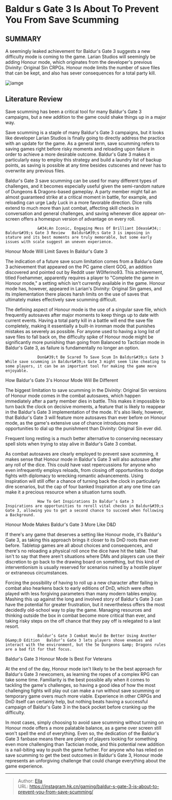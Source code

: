 # Baldur s Gate 3 Is About To Prevent You From Save Scumming


## SUMMARY 



  A seemingly leaked achievement for Baldur&#39;s Gate 3 suggests a new difficulty mode is coming to the game.   Larian Studios will seemingly be adding Honour mode, which originates from the developer&#39;s previous Divinity: Original Sin CRPGs.   Honour mode limits the number of save files that can be kept, and also has sever consequences for a total party kill.  

![iamge](https://static1.srcdn.com/wordpress/wp-content/uploads/2023/11/baldur-s-gate-3-is-about-to-prevent-you-from-savescumming.jpg)

## Literature Review

Save scumming has been a critical tool for many Baldur&#39;s Gate 3 campaigns, but a new addition to the game could shake things up in a major way.




Save scumming is a staple of many Baldur&#39;s Gate 3 campaigns, but it looks like developer Larian Studios is finally going to directly address the practice with an update for the game. As a general term, save scumming refers to saving games right before risky moments and reloading upon failure in order to achieve a more desirable outcome. Baldur&#39;s Gate 3 makes it particularly easy to employ this strategy and build a laundry list of backup points, as saving is possible at any time besides cutscenes and never has to overwrite any previous files.




Baldur&#39;s Gate 3 save scumming can be used for many different types of challenges, and it becomes especially useful given the semi-random nature of Dungeons &amp; Dragons-based gameplay. A party member might fail an almost guaranteed strike at a critical moment in battle, for example, and reloading can urge Lady Luck in a more favorable direction. Dice rolls extend to much more than just combat, affecting skill checks in conversation and general challenges, and saving whenever dice appear on-screen offers a homespun version of advantage on every roll.

                  &#34;An Iconic, Engaging Mess Of Brilliant Ideas&#34;: Baldur&#39;s Gate 3 Review   Baldur&#39;s Gate 3 is imposing in stature and its best moments are truly memorable, but some early issues with scale suggest an uneven experience.   


 Honour Mode Will Limit Saves In Baldur&#39;s Gate 3 
         




The indication of a future save scum limitation comes from a Baldur&#39;s Gate 3 achievement that appeared on the PC game client GOG, an addition discovered and pointed out by Reddit user W0lferino93. This achievement, titled Foehammer, apparently requires a player to &#34;Complete the game in Honour mode,&#34; a setting which isn&#39;t currently available in the game. Honour mode has, however, appeared in Larian&#39;s Divinity: Original Sin games, and its implementation there places harsh limits on the use of saves that ultimately makes effectively save scumming difficult.

The defining aspect of Honour mode is the use of a singular save file, which frequently autosaves after major moments to keep things up to date with current events. Having a total party kill in a battle will end the save file completely, making it essentially a built-in ironman mode that punishes mistakes as severely as possible. For anyone used to having a long list of save files to fall back on, the difficulty spike of Honour mode might be significantly more punishing than going from Balanced to Tactician mode in Baldur&#39;s Gate 3, as failure is fundamentally no longer an option.




                  Don&#39;t Be Scared To Save Scum In Baldur&#39;s Gate 3   While save scumming in Baldur&#39;s Gate 3 might seem like cheating to some players, it can be an important tool for making the game more enjoyable.   



 How Baldur&#39;s Gate 3&#39;s Honour Mode Will Be Different 
          

The biggest limitation to save scumming in the Divinity: Original Sin versions of Honour mode comes in the combat autosaves, which happen immediately after a party member dies in battle. This makes it impossible to turn back the clock on decisive moments, a feature that is likely to reappear in the Baldur&#39;s Gate 3 implementation of the mode. It&#39;s also likely, however, that Baldur&#39;s Gate 3 will feature more autosaves than ever before on Honour mode, as the game&#39;s extensive use of chance introduces more opportunities to dial up the punishment than Divinity: Original Sin ever did.






Frequent long resting is a much better alternative to conserving necessary spell slots when trying to stay alive in Baldur&#39;s Gate 3 combat.




As combat autosaves are clearly employed to prevent save scumming, it makes sense that Honour mode in Baldur&#39;s Gate 3 will also autosave after any roll of the dice. This could have vast repercussions for anyone who even infrequently employs reloads, from closing off opportunities to dodge fights with diplomacy to wrecking romantic advancements. Using Inspiration will still offer a chance of turning back the clock in particularly dire scenarios, but the cap of four banked Inspiration at any one time can make it a precious resource when a situation turns south.

                  How To Get Inspirations In Baldur’s Gate 3   Inspirations are opportunities to reroll vital checks in Baldur&#39;s Gate 3, allowing you to get a second chance to succeed when following a Background.   






 Honour Mode Makes Baldur&#39;s Gate 3 More Like D&amp;D 
          

If there&#39;s any game that deserves a setting like Honour mode, it&#39;s Baldur&#39;s Gate 3, as taking this approach brings it closer to its DnD roots than ever before. Tabletop games are all about choices and consequences, and there&#39;s no reloading a physical roll once the dice have hit the table. That isn&#39;t to say that there aren&#39;t situations where DMs and players can use their discretion to go back to the drawing board on something, but this kind of interventionism is usually reserved for scenarios ruined by a hostile player or extraneous circumstances.

Forcing the possibility of having to roll up a new character after failing in combat also hearkens back to early editions of DnD, which were often played with less forgiving parameters than many modern tables employ. Mashing this up against the long and involved story of Baldur&#39;s Gate 3 can have the potential for greater frustration, but it nevertheless offers the most decidedly old-school way to play the game. Managing resources and thinking outside the box in combat become more critical than ever, and taking risky steps on the off chance that they pay off is relegated to a last resort.




                  Baldur’s Gate 3 Combat Would Be Better Using Another D&amp;D Edition   Baldur’s Gate 3 lets players shove enemies and interact with the environment, but the 5e Dungeons &amp; Dragons rules are a bad fit for that focus.   



 Baldur&#39;s Gate 3 Honour Mode Is Best For Veterans 
          

At the end of the day, Honour mode isn&#39;t likely to be the best approach for Baldur&#39;s Gate 3 newcomers, as learning the ropes of a complex RPG can take some time. Familiarity is the best possible ally when it comes to tackling the game&#39;s challenges, so having a good idea of how the most challenging fights will play out can make a run without save scumming or temporary game overs much more viable. Experience in other CRPGs and DnD itself can certainly help, but nothing beats having a successful campaign of Baldur&#39;s Gate 3 in the back pocket before cranking up the difficulty.




In most cases, simply choosing to avoid save scumming without turning on Honour mode offers a more palatable balance, as a game over screen still won&#39;t spell the end of everything. Even so, the dedication of the Baldur&#39;s Gate 3 fanbase means there are plenty of players looking for something even more challenging than Tactician mode, and this potential new addition is a nail-biting way to push the game further. For anyone who has relied on save scumming to get the best outcomes in Baldur&#39;s Gate 3, Honour mode represents an unforgiving challenge that could change everything about the game experience.



---

> Author: [Ella](https://instagram.hk.cn/)  
> URL: https://instagram.hk.cn/gaming/baldur-s-gate-3-is-about-to-prevent-you-from-save-scumming/  

